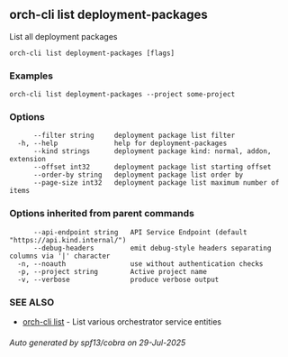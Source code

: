 ## orch-cli list deployment-packages

List all deployment packages

```
orch-cli list deployment-packages [flags]
```

### Examples

```
orch-cli list deployment-packages --project some-project
```

### Options

```
      --filter string     deployment package list filter
  -h, --help              help for deployment-packages
      --kind strings      deployment package kind: normal, addon, extension
      --offset int32      deployment package list starting offset
      --order-by string   deployment package list order by
      --page-size int32   deployment package list maximum number of items
```

### Options inherited from parent commands

```
      --api-endpoint string   API Service Endpoint (default "https://api.kind.internal/")
      --debug-headers         emit debug-style headers separating columns via '|' character
  -n, --noauth                use without authentication checks
  -p, --project string        Active project name
  -v, --verbose               produce verbose output
```

### SEE ALSO

* [orch-cli list](orch-cli_list.md)	 - List various orchestrator service entities

###### Auto generated by spf13/cobra on 29-Jul-2025
